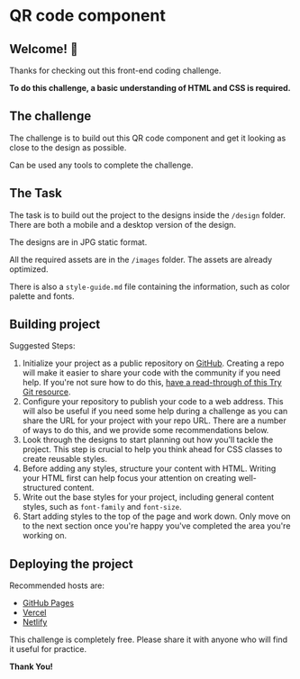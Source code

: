 # QR code component

## Welcome! 👋

Thanks for checking out this front-end coding challenge.

**To do this challenge, a basic understanding of HTML and CSS is required.**

## The challenge

The challenge is to build out this QR code component and get it looking as close to the design as possible.

Can be used any tools to complete the challenge. 

## The Task

The task is to build out the project to the designs inside the `/design` folder. There are both a mobile and a desktop version of the design. 

The designs are in JPG static format.  

All the required assets are in the `/images` folder. The assets are already optimized.

There is also a `style-guide.md` file containing the information, such as color palette and fonts.

## Building project

Suggested Steps:

1. Initialize your project as a public repository on [GitHub](https://github.com/). Creating a repo will make it easier to share your code with the community if you need help. If you're not sure how to do this, [have a read-through of this Try Git resource](https://try.github.io/).
2. Configure your repository to publish your code to a web address. This will also be useful if you need some help during a challenge as you can share the URL for your project with your repo URL. There are a number of ways to do this, and we provide some recommendations below.
3. Look through the designs to start planning out how you'll tackle the project. This step is crucial to help you think ahead for CSS classes to create reusable styles.
4. Before adding any styles, structure your content with HTML. Writing your HTML first can help focus your attention on creating well-structured content.
5. Write out the base styles for your project, including general content styles, such as `font-family` and `font-size`.
6. Start adding styles to the top of the page and work down. Only move on to the next section once you're happy you've completed the area you're working on.

## Deploying the project

Recommended hosts are:

- [GitHub Pages](https://pages.github.com/)
- [Vercel](https://vercel.com/)
- [Netlify](https://www.netlify.com/)


This challenge is completely free. Please share it with anyone who will find it useful for practice.

**Thank You!** 
